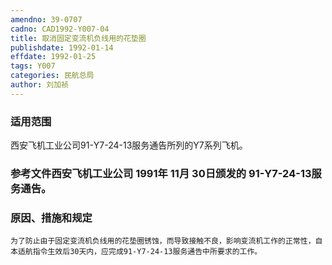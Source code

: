 ```yaml
---
amendno: 39-0707
cadno: CAD1992-Y007-04
title: 取消固定变流机负线用的花垫圈
publishdate: 1992-01-14
effdate: 1992-01-25
tags: Y007
categories: 民航总局
author: 刘加祯
---
```


### 适用范围 
西安飞机工业公司91-Y7-24-13服务通告所列的Y7系列飞机。

### 参考文件西安飞机工业公司 1991年 11月 30日颁发的 91-Y7-24-13服务通告。

### 原因、措施和规定 
    为了防止由于固定变流机负线用的花垫圈锈蚀，而导致接触不良，影响变流机工作的正常性，自本适航指令生效后30天内，应完成91-Y7-24-13服务通告中所要求的工作。
